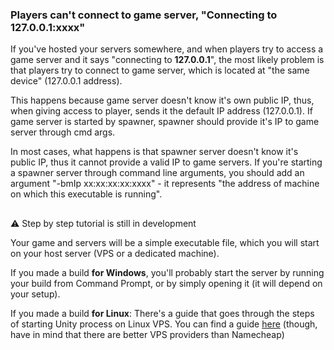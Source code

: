 ### Players can't connect to game server, "Connecting to 127.0.0.1:xxxx"

If you've hosted your servers somewhere, and when players try to access a game server and it says "connecting to **127.0.0.1**", the most likely problem is that players try to connect to game server, which is located at "the same device" (127.0.0.1 address). 

This happens because game server doesn't know it's own public IP, thus, when giving access to player, sends it the default IP address (127.0.0.1). If game server is started by spawner, spawner should provide it's IP to game server through cmd args. 

In most cases, what happens is that spawner server doesn't know it's public IP, thus it cannot provide a valid IP to game servers. If you're starting a spawner server through command line arguments, you should add an argument "-bmIp xx:xx:xx:xx:xxxx" - it represents "the address of machine on which this executable is running". 

##

⚠️  Step by step tutorial is still in development

Your game and servers will be a simple executable file, which you will start on your host server (VPS or a dedicated machine). 

If you made a build **for Windows**, you'll probably start the server by running your build from Command Prompt, or by simply opening it (it will depend on your setup).

If you made a build **for Linux**:
There's a guide that goes through the steps of starting Unity process on Linux VPS. You can find a guide [here](https://noobtuts.com/unity/unet-server-hosting) (though, have in mind that there are better VPS providers than Namecheap)
